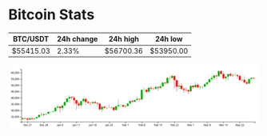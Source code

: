 # Bitcoin Stats

BTC/USDT|24h change|24h high|24h low|
|---|---|---|---|
|$55415.03|2.33%|$56700.36|$53950.00|

<img src="./chart.svg">
